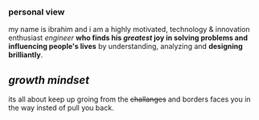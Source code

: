 ### personal view 

my name is ibrahim and i am a highly motivated, technology & innovation enthusiast *engineer* **who finds his _greatest_ joy in solving problems and influencing people's lives** by understanding, analyzing and **designing brilliantly**.

## ***growth mindset***
its all about keep up groing from the ~~challanges~~ and borders faces you in the way insted of pull you back.




